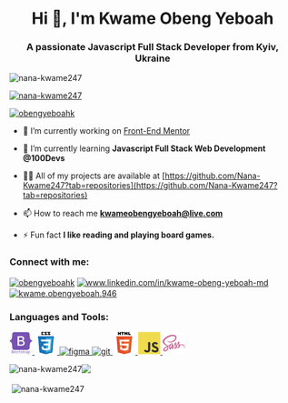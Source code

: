 

<!--

### Hi there 👋
**Nana-Kwame247/Nana-Kwame247** is a ✨ _special_ ✨ repository because its `README.md` (this file) appears on your GitHub profile.

Here are some ideas to get you started:

- 🔭 I’m currently working on ...
- 🌱 I’m currently learning ...
- 👯 I’m looking to collaborate on ...
- 🤔 I’m looking for help with ...
- 💬 Ask me about ...
- 📫 How to reach me: ...
- 😄 Pronouns: ...
- ⚡ Fun fact: ...
-->
<h1 align="center">Hi 👋, I'm Kwame Obeng Yeboah</h1>
<h3 align="center">A passionate Javascript Full Stack Developer from Kyiv, Ukraine</h3>

<p align="left"> <img src="https://komarev.com/ghpvc/?username=nana-kwame247&label=Profile%20views&color=0e75b6&style=flat" alt="nana-kwame247" /> </p>

<p align="left"> <a href="https://github.com/ryo-ma/github-profile-trophy"><img src="https://github-profile-trophy.vercel.app/?username=nana-kwame247" alt="nana-kwame247" /></a> </p>

<p align="left"> <a href="https://twitter.com/obengyeboahk" target="blank"><img src="https://img.shields.io/twitter/follow/obengyeboahk?logo=twitter&style=for-the-badge" alt="obengyeboahk" /></a> </p>

- 🔭 I’m currently working on [Front-End Mentor](https://www.frontendmentor.io/challenges?languages=HTML|CSS|JS,HTML|CSS|JS|API)

- 🌱 I’m currently learning **Javascript Full Stack Web Development @100Devs**

- 👨‍💻 All of my projects are available at [https://github.com/Nana-Kwame247?tab=repositories](https://github.com/Nana-Kwame247?tab=repositories)

- 📫 How to reach me **kwameobengyeboah@live.com**

- ⚡ Fun fact **I like reading and playing board games.**

<h3 align="left">Connect with me:</h3>
<p align="left">
<a href="https://twitter.com/obengyeboahk" target="blank"><img align="center" src="https://raw.githubusercontent.com/rahuldkjain/github-profile-readme-generator/master/src/images/icons/Social/twitter.svg" alt="obengyeboahk" height="30" width="40" /></a>
<a href="https://linkedin.com/in/www.linkedin.com/in/kwame-obeng-yeboah-md" target="blank"><img align="center" src="https://raw.githubusercontent.com/rahuldkjain/github-profile-readme-generator/master/src/images/icons/Social/linked-in-alt.svg" alt="www.linkedin.com/in/kwame-obeng-yeboah-md" height="30" width="40" /></a>
<a href="https://fb.com/kwame.obengyeboah.946" target="blank"><img align="center" src="https://raw.githubusercontent.com/rahuldkjain/github-profile-readme-generator/master/src/images/icons/Social/facebook.svg" alt="kwame.obengyeboah.946" height="30" width="40" /></a>
</p>

<h3 align="left">Languages and Tools:</h3>
<p align="left"> <a href="https://getbootstrap.com" target="_blank" rel="noreferrer"> <img src="https://raw.githubusercontent.com/devicons/devicon/master/icons/bootstrap/bootstrap-plain-wordmark.svg" alt="bootstrap" width="40" height="40"/> </a> <a href="https://www.w3schools.com/css/" target="_blank" rel="noreferrer"> <img src="https://raw.githubusercontent.com/devicons/devicon/master/icons/css3/css3-original-wordmark.svg" alt="css3" width="40" height="40"/> </a> <a href="https://www.figma.com/" target="_blank" rel="noreferrer"> <img src="https://www.vectorlogo.zone/logos/figma/figma-icon.svg" alt="figma" width="40" height="40"/> </a> <a href="https://git-scm.com/" target="_blank" rel="noreferrer"> <img src="https://www.vectorlogo.zone/logos/git-scm/git-scm-icon.svg" alt="git" width="40" height="40"/> </a> <a href="https://www.w3.org/html/" target="_blank" rel="noreferrer"> <img src="https://raw.githubusercontent.com/devicons/devicon/master/icons/html5/html5-original-wordmark.svg" alt="html5" width="40" height="40"/> </a> <a href="https://developer.mozilla.org/en-US/docs/Web/JavaScript" target="_blank" rel="noreferrer"> <img src="https://raw.githubusercontent.com/devicons/devicon/master/icons/javascript/javascript-original.svg" alt="javascript" width="40" height="40"/> </a> <a href="https://sass-lang.com" target="_blank" rel="noreferrer"> <img src="https://raw.githubusercontent.com/devicons/devicon/master/icons/sass/sass-original.svg" alt="sass" width="40" height="40"/> </a> </p>

<p><img align="left" src="https://github-readme-stats.vercel.app/api/top-langs?username=nana-kwame247&show_icons=true&locale=en&layout=compact" alt="nana-kwame247" /></p>

![](https://img.shields.io/badge/<WORD_ON_LEFT>-<WORD_ON_RIGHT>-informational?style=flat&logo=<LOGO_NAME>&logoColor=white&color=2bbc8a)

<p>&nbsp;<img align="center" src="https://github-readme-stats.vercel.app/api?username=nana-kwame247&show_icons=true&locale=en" alt="nana-kwame247" /></p>
